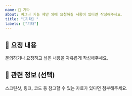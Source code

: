 ```yaml
---
name: 📌 기타
about: 버그나 기능 제안 외에 요청하실 사항이 있다면 작성해주세요.
title: "[기타] "
labels: ["기타"]
---
```


## 📄 요청 내용
문의하거나 요청하고 싶은 내용을 자유롭게 작성해주세요.

## 📎 관련 정보 (선택)
스크린샷, 링크, 코드 등 참고할 수 있는 자료가 있다면 첨부해주세요.
